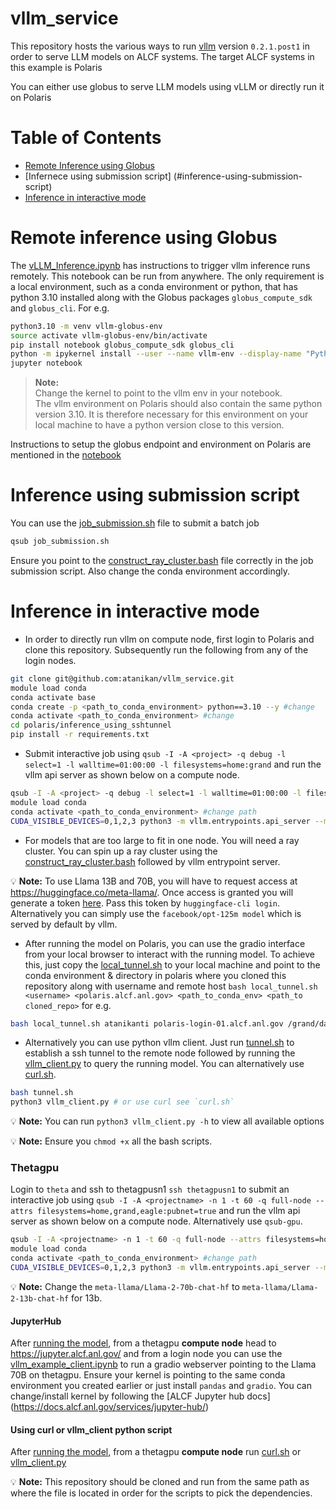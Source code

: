 # vllm_service
This repository hosts the various ways to run [vllm](https://vllm.readthedocs.io/en/latest/) version `0.2.1.post1` in order to serve LLM models on ALCF systems. The target ALCF systems in this example is Polaris

You can either use globus to serve LLM models using vLLM or directly run it on Polaris

# Table of Contents

* [Remote Inference using Globus](#inference-using-globus)
* [Infernece using submission script] (#inference-using-submission-script)
* [Inference in interactive mode](#inference-in-interactive-mode)

# Remote inference using Globus

The [vLLM_Inference.ipynb](./polaris/vLLM/inference_using_globus/vLLM_Inference.ipynb) has instructions to trigger vllm inference runs remotely. This notebook can be run from anywhere.  The only requirement is a local environment, such as a conda environment or python, that has python 3.10 installed along with the Globus packages `globus_compute_sdk` and `globus_cli`.  For e.g.

```bash
python3.10 -m venv vllm-globus-env
source activate vllm-globus-env/bin/activate
pip install notebook globus_compute_sdk globus_cli
python -m ipykernel install --user --name vllm-env --display-name "Python3.10-vllm-env"
jupyter notebook
```
> **__Note:__** <br>
> Change the kernel to point to the vllm env in your notebook. <br/>
> The vllm environment on Polaris should also contain the same python version 3.10. It is therefore necessary for this environment on your local machine to have a python version close to this version.

Instructions to setup the globus endpoint and environment on Polaris are mentioned in the [notebook](./polaris/vLLM/inference_using_globus/vLLM_Inference.ipynb)


# Inference using submission script

You can use the [job_submission.sh](./polaris/vLLM/inference_using_submissionscript/job_submission.sh) file to submit a batch job

```bash
qsub job_submission.sh
```

Ensure you point to the [construct_ray_cluster.bash](./polaris/vLLM/inference_using_submissionscript/construct_ray_cluster.bash) file correctly in the job submission script. Also change the conda environment accordingly.


# Inference in interactive mode

* In order to directly run vllm on compute node, first login to Polaris and clone this repository. Subsequently run the following from any of the login nodes.

```bash
git clone git@github.com:atanikan/vllm_service.git
module load conda
conda activate base
conda create -p <path_to_conda_environment> python==3.10 --y #change
conda activate <path_to_conda_environment> #change
cd polaris/inference_using_sshtunnel
pip install -r requirements.txt
```

* Submit interactive job using `qsub -I -A <project> -q debug -l select=1 -l walltime=01:00:00 -l filesystems=home:grand` and run the vllm api server as shown below on a compute node.

```bash
qsub -I -A <project> -q debug -l select=1 -l walltime=01:00:00 -l filesystems=home:grand
module load conda
conda activate <path_to_conda_environment> #change path
CUDA_VISIBLE_DEVICES=0,1,2,3 python3 -m vllm.entrypoints.api_server --model meta-llama/Llama-2-70b-chat-hf --tokenizer=hf-internal-testing/llama-tokenizer --download-dir=$PWD --host 0.0.0.0 --tensor-parallel-size 4 # for the default facebook/opt-125m model just run python -m vllm.entrypoints.api_server
```

* For models that are too large to fit in one node. You will need a ray cluster. You can spin up a ray cluster using the [construct_ray_cluster.bash](./polaris/vLLM/inference_using_sshtunnel/construct_ray_cluster.bash) followed by vllm entrypoint server.

:bulb: **Note:**  To use Llama 13B and 70B, you will have to request access at https://huggingface.co/meta-llama/. Once access is granted you will generate a token [here](https://huggingface.co/settings/tokens). Pass this token by `huggingface-cli login`. Alternatively you can simply use the `facebook/opt-125m model` which is served by default by vllm.

* After running the model on Polaris, you can use the gradio interface from your local browser to interact with the running model. To achieve this, just copy the [local_tunnel.sh](./polaris/inference_using_sshtunnel/local_tunnel.sh) to your local machine and point to the conda environment & directory in polaris where you cloned this repository along with username and remote host `bash local_tunnel.sh <username> <polaris.alcf.anl.gov> <path_to_conda_env> <path_to cloned_repo>` for e.g. 

```bash
bash local_tunnel.sh atanikanti polaris-login-01.alcf.anl.gov /grand/datascience/atanikanti/envs/vllm_conda_env /grand/datascience/atanikanti/vllm_service
```

* Alternatively you can use python vllm client. Just run [tunnel.sh](./polaris/inference_using_sshtunnel/tunnel.sh) to establish a ssh tunnel to the remote node followed by running the [vllm_client.py](./polaris/inference_using_sshtunnel/vllm_client.py) to query the running model. You can alternatively use [curl.sh](./polaris/inference_using_sshtunnel/curl.sh).

```bash
bash tunnel.sh
python3 vllm_client.py # or use curl see `curl.sh`
```

:bulb: **Note:** You can run `python3 vllm_client.py -h` to view all available options

:bulb: **Note:** Ensure you `chmod +x` all the bash scripts. 

### Thetagpu

Login to `theta` and ssh to thetagpusn1 `ssh thetagpusn1` to submit an interactive job using `qsub -I -A <projectname> -n 1 -t 60 -q full-node --attrs filesystems=home,grand,eagle:pubnet=true` and run the vllm api server as shown below on a compute node. Alternatively use `qsub-gpu`.

```bash
qsub -I -A <projectname> -n 1 -t 60 -q full-node --attrs filesystems=home,grand,eagle:pubnet=true
module load conda
conda activate <path_to_conda_environment> #change path
CUDA_VISIBLE_DEVICES=0,1,2,3 python3 -m vllm.entrypoints.api_server --model meta-llama/Llama-2-70b-chat-hf --tokenizer=hf-internal-testing/llama-tokenizer --download-dir=$PWD --host 0.0.0.0 --tensor-parallel-size 4 # for the default facebook/opt-125m model just run python -m vllm.entrypoints.api_server
```

:bulb: **Note:** Change the `meta-llama/Llama-2-70b-chat-hf` to `meta-llama/Llama-2-13b-chat-hf` for 13b.

#### JupyterHub

After [running the model](#running-llama-70b-and-13b-as-an-interactive-job), from a thetagpu **compute node** head to https://jupyter.alcf.anl.gov/ and from a login node you can use the [vllm_example_client.ipynb](thetagpu/vllm_example_client.ipynb) to run a gradio webserver pointing to the Llama 70B on thetagpu. Ensure your kernel is pointing to the same conda environment you created earlier or just install `pandas` and `gradio`. You can change/install kernel by following the [ALCF Jupyter hub docs] (https://docs.alcf.anl.gov/services/jupyter-hub/)


#### Using curl or vllm_client python script
After [running the model](#running-llama-70b-and-13b-as-an-interactive-job), from a thetagpu **compute node** run [curl.sh](thetagpu/curl.sh) or [vllm_client.py](thetagpu/vllm_client.py)

:bulb: **Note:** This repository should be cloned and run from the same path as where the file is located in order for the scripts to pick the dependencies.



